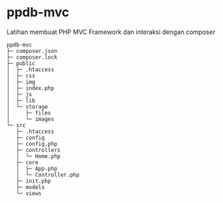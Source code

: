 # ppdb-mvc
Latihan membuat PHP MVC Framework dan interaksi dengan composer

```Project PPDB
ppdb-mvc
├─ composer.json
├─ composer.lock
├─ public
│  ├─ .htaccess
│  ├─ css
│  ├─ img
│  ├─ index.php
│  ├─ js
│  ├─ lib
│  └─ storage
│     ├─ files
│     └─ images
└─ src
   ├─ .htaccess
   ├─ config
   ├─ config.php
   ├─ controllers
   │  └─ Home.php
   ├─ core
   │  ├─ App.php
   │  └─ Controller.php
   ├─ init.php
   ├─ models
   └─ views

```